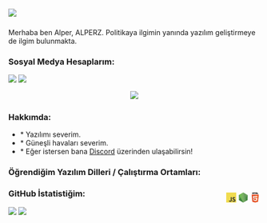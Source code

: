<h2 align="left"><img src="https://raw.githubusercontent.com/MartinHeinz/MartinHeinz/master/wave.gif" width="30px"></h2>
   <p align="left">Merhaba ben Alper, ALPERZ. Politikaya ilgimin yanında yazılım geliştirmeye de ilgim bulunmakta.</p>  
<h3>Sosyal Medya Hesaplarım:</h3>
<p align="left">
   <a href="https://discord.com/users/698109437084303391" target"blank_"><img src="https://img.shields.io/badge/discord%20-7289DA.svg?&style=for-the-badge&logo=discord&logoColor=white"></a>
   <a href="https://github.com/alperzdev" target"blank_"><img src="https://img.shields.io/badge/GitHub%20-191717.svg?&style=for-the-badge&logo=github&logoColor=white"></a>
</p>
<div align="center">
    <a href="https://discord.com/users/698109437084303391" title="Discord Hesabım"><img src="https://lanyard-profile-readme.vercel.app/api/698109437084303391"></a>
</div>
<h3>Hakkımda:</h3>
<ul>
  <li> * Yazılımı severim.</li>
  <li> * Güneşli havaları severim.</li>
  <li> * Eğer istersen bana <a href="https://discord.com/users/698109437084303391" target"blank_">Discord</a> üzerinden ulaşabilirsin!</li>
</ul>
<h3>Öğrendiğim Yazılım Dilleri / Çalıştırma Ortamları:</h3>
<p style="float:right">
   <code><a href="https://www.javascript.com/#alperzdev"><img height="20" src="https://raw.githubusercontent.com/github/explore/80688e429a7d4ef2fca1e82350fe8e3517d3494d/topics/javascript/javascript.png"></a></code>
   <code><a href="https://nodejs.org/en/about/#alperzdev"><img height="20" src="https://raw.githubusercontent.com/github/explore/80688e429a7d4ef2fca1e82350fe8e3517d3494d/topics/nodejs/nodejs.png"></a></code>
   <code><a href="https://www.html.com/#alperzdev"><img height="20" src="https://raw.githubusercontent.com/github/explore/80688e429a7d4ef2fca1e82350fe8e3517d3494d/topics/html/html.png"></a></code>
<!--
   <code><img height="20" src="https://raw.githubusercontent.com/github/explore/80688e429a7d4ef2fca1e82350fe8e3517d3494d/topics/mysql/mysql.png"></code>
   <code><img height="20" src="https://raw.githubusercontent.com/github/explore/80688e429a7d4ef2fca1e82350fe8e3517d3494d/topics/git/git.png"></code>
   <code><img height="20" src="https://raw.githubusercontent.com/github/explore/80688e429a7d4ef2fca1e82350fe8e3517d3494d/topics/visual-studio-code/visual-studio-code.png"></code>
   <code><img height="20" src="https://cdn.freebiesupply.com/logos/thumbs/2x/webstorm-icon-logo.png"></code>
   <code><img height="20" src="https://raw.githubusercontent.com/github/explore/80688e429a7d4ef2fca1e82350fe8e3517d3494d/topics/html/html.png"></code>
   <code><img height="20" src="https://raw.githubusercontent.com/github/explore/80688e429a7d4ef2fca1e82350fe8e3517d3494d/topics/css/css.png"></code>
   <code><img height="20" src="https://camo.githubusercontent.com/c10bbec541caa795eee7a0ada0415e2fe7c04b4f89aaa8ebc76e1d1ac2ede1d6/68747470733a2f2f696d672e69636f6e73382e636f6d2f636f6c6f722f3435322f6d6f6e676f64622e706e67"></code>
   <code><img height="20" src="https://upload.wikimedia.org/wikipedia/commons/thumb/9/95/Vue.js_Logo_2.svg/1200px-Vue.js_Logo_2.svg.png"></code>
   <code><img height="20" src="https://seeklogo.com/images/V/vuetify-logo-3BCF73C928-seeklogo.com.png"></code>
   <code><img height="20" src="https://cdn.discordapp.com/attachments/805060398716813312/811565843883622400/nuxt-icon_1.png"></code>
-->
</p>
<h3 align="left">GitHub İstatistiğim:</h3>
<p align="left">
   <img src="https://github-readme-stats.vercel.app/api?username=alperzdev&theme=vue-dark&dark_icons=true" />
   <img src="https://github-readme-stats.vercel.app/api/top-langs/?username=alperzdev&theme=dark&count_private=true&show_icons=true&hide_border=true" />
</p>
